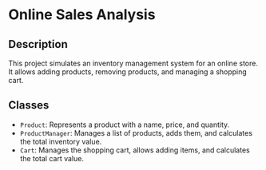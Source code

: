 # Online Sales Analysis

## Description
This project simulates an inventory management system for an online store. It allows adding products, removing products, and managing a shopping cart.

## Classes
- `Product`: Represents a product with a name, price, and quantity.
- `ProductManager`: Manages a list of products, adds them, and calculates the total inventory value.
- `Cart`: Manages the shopping cart, allows adding items, and calculates the total cart value.
